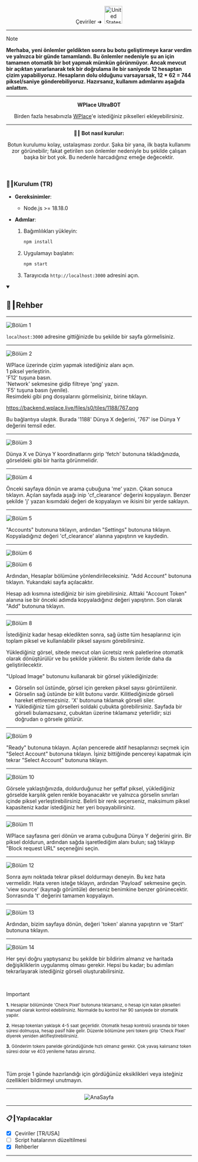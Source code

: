 <p align="center">
  Çeviriler ➜&nbsp;
  <a href="../README.md"><img src="https://flagcdn.com/256x192/us.png" width="48" alt="United States Flag"></a>
</p>

---

> [!NOTE]
> **Merhaba, yeni önlemler geldikten sonra bu botu geliştirmeye karar verdim ve yalnızca bir günde tamamlandı. Bu önlemler nedeniyle şu an için tamamen otomatik bir bot yapmak mümkün görünmüyor. Ancak mevcut bir açıktan yararlanarak tek bir doğrulama ile bir saniyede 12 hesaptan çizim yapabiliyoruz. Hesapların dolu olduğunu varsayarsak, 12 * 62 = <strong>744</strong> piksel/saniye gönderebiliyoruz. Hazırsanız, kullanım adımlarını aşağıda anlattım.**

---

<p align="center"><strong>WPlace UltraBOT</strong></p>

<p align="center">
  Birden fazla hesabınızla <a href="https://wplace.live" target="_blank">WPlace</a>'e istediğiniz pikselleri ekleyebilirsiniz.
</p>

---

<p align="center"><strong>🚀┃ Bot nasıl kurulur:</strong></p>

<p align="center">
  Botun kurulumu kolay, ustalaşması zordur. Şaka bir yana, ilk başta kullanımı zor görünebilir; fakat getirilen son önlemler nedeniyle bu şekilde çalışan başka bir bot yok. Bu nedenle harcadığınız emeğe değecektir.
</p>

<br>

### 🔧┃Kurulum (TR)

- **Gereksinimler**:
  - Node.js >= 18.18.0

- **Adımlar**:
  1. Bağımlılıkları yükleyin:
     
     ```bash
     npm install
     ```
  2. Uygulamayı başlatın:
     
     ```bash
     npm start
     ```
  3. Tarayıcıda `http://localhost:3000` adresini açın.

<details open>
  <summary><h2>📖┃Rehber</h2></summary>

---

![Bölüm 1](https://i.imgur.com/yS9093x.png)

`localhost:3000` adresine gittiğinizde bu şekilde bir sayfa görmelisiniz.<br>

---

![Bölüm 2](https://i.imgur.com/r02ndS6.png)

WPlace üzerinde çizim yapmak istediğiniz alanı açın.<br>
1 piksel yerleştirin.<br>
'F12' tuşuna basın.<br>
'Network' sekmesine gidip filtreye 'png' yazın.<br>
'F5' tuşuna basın (yenile).<br>
Resimdeki gibi png dosyalarını görmelisiniz, birine tıklayın.<br>

https://backend.wplace.live/files/s0/tiles/1188/767.png<br>

Bu bağlantıya ulaştık. Burada '1188' Dünya X değerini, '767' ise Dünya Y değerini temsil eder.<br>

---

![Bölüm 3](https://i.imgur.com/LniE1E8.png)

Dünya X ve Dünya Y koordinatlarını girip 'fetch' butonuna tıkladığınızda, görseldeki gibi bir harita görünmelidir.

---

![Bölüm 4](https://i.imgur.com/FlXoyc7.png)

Önceki sayfaya dönün ve arama çubuğuna 'me' yazın. Çıkan sonuca tıklayın. Açılan sayfada aşağı inip 'cf_clearance' değerini kopyalayın. Benzer şekilde 'j' yazan kısımdaki değeri de kopyalayın ve ikisini bir yerde saklayın.

---
![Bölüm 5](https://i.imgur.com/IvNN9EZ.png)

"Accounts" butonuna tıklayın, ardından "Settings" butonuna tıklayın. Kopyaladığınız değeri 'cf_clearance' alanına yapıştırın ve kaydedin.

---
![Bölüm 6](https://i.imgur.com/8sjhH1L.png)

![Bölüm 6](https://i.imgur.com/jf6W8NV.png)

Ardından, Hesaplar bölümüne yönlendirileceksiniz. "Add Account" butonuna tıklayın. Yukarıdaki sayfa açılacaktır.

Hesap adı kısmına istediğiniz bir isim girebilirsiniz. Alttaki "Account Token" alanına ise bir önceki adımda kopyaladığınız değeri yapıştırın. Son olarak "Add" butonuna tıklayın.

---
![Bölüm 8](https://i.imgur.com/DJUEywj.png)

İstediğiniz kadar hesap ekledikten sonra, sağ üstte tüm hesaplarınız için toplam piksel ve kullanılabilir piksel sayısını görebilirsiniz.

Yüklediğiniz görsel, sitede mevcut olan ücretsiz renk paletlerine otomatik olarak dönüştürülür ve bu şekilde yüklenir. Bu sistem ileride daha da geliştirilecektir.

"Upload Image" butonunu kullanarak bir görsel yüklediğinizde:

- Görselin sol üstünde, görsel için gereken piksel sayısı görüntülenir.
- Görselin sağ üstünde bir kilit butonu vardır. Kilitlediğinizde görseli hareket ettiremezsiniz. 'X' butonuna tıklamak görseli siler.
- Yüklediğiniz tüm görselleri soldaki çubukta görebilirsiniz. Sayfada bir görseli bulamazsanız, çubuktan üzerine tıklamanız yeterlidir; sizi doğrudan o görsele götürür.

---
![Bölüm 9](https://i.imgur.com/Dzt1p3o.png)

"Ready" butonuna tıklayın. Açılan pencerede aktif hesaplarınızı seçmek için "Select Account" butonuna tıklayın. İşiniz bittiğinde pencereyi kapatmak için tekrar "Select Account" butonuna tıklayın.

---
![Bölüm 10](https://i.imgur.com/QKJRVL9.png)

Görsele yaklaştığınızda, doldurduğunuz her şeffaf piksel, yüklediğiniz görselde karşılık gelen renkle boyanacaktır ve yalnızca görselin sınırları içinde piksel yerleştirebilirsiniz. Belirli bir renk seçerseniz, maksimum piksel kapasiteniz kadar istediğiniz her yeri boyayabilirsiniz.

---
![Bölüm 11](https://i.imgur.com/s3hIJFD.png)

WPlace sayfasına geri dönün ve arama çubuğuna Dünya Y değerini girin. Bir piksel doldurun, ardından sağda işaretlediğim alanı bulun; sağ tıklayıp "Block request URL" seçeneğini seçin.

---

![Bölüm 12](https://i.imgur.com/ZICIlpJ.png)

Sonra aynı noktada tekrar piksel doldurmayı deneyin. Bu kez hata vermelidir. Hata veren isteğe tıklayın, ardından 'Payload' sekmesine geçin. 'view source' (kaynağı görüntüle) derseniz benimkine benzer görünecektir. Sonrasında 't' değerini tamamen kopyalayın.

---

![Bölüm 13](https://i.imgur.com/wDp07pH.png)

Ardından, bizim sayfaya dönün, değeri 'token' alanına yapıştırın ve 'Start' butonuna tıklayın.

---

![Bölüm 14](https://i.imgur.com/iQTH5TR.png)

Her şeyi doğru yaptıysanız bu şekilde bir bildirim almanız ve haritada değişikliklerin uygulanmış olması gerekir. Hepsi bu kadar; bu adımları tekrarlayarak istediğiniz görseli oluşturabilirsiniz.

</details>

<br>

> [!IMPORTANT]
> <p><sub><strong>1.</strong> Hesaplar bölümünde 'Check Pixel' butonuna tıklarsanız, o hesap için kalan pikselleri manuel olarak kontrol edebilirsiniz. Normalde bu kontrol her 90 saniyede bir otomatik yapılır.</sub></p>
> <p><sub><strong>2.</strong> Hesap tokenları yaklaşık 4-5 saat geçerlidir. Otomatik hesap kontrolü sırasında bir token süresi dolmuşsa, hesap pasif hâle gelir. Düzenle bölümüne yeni tokenı girip 'Check Pixel' diyerek yeniden aktifleştirebilirsiniz.</sub></p>
> <p><sub><strong>3.</strong> Gönderim tokenı panelde göründüğünde hızlı olmanız gerekir. Çok yavaş kalırsanız token süresi dolar ve 403 yenileme hatası alırsınız.</sub></p>

<br>


Tüm proje 1 günde hazırlandığı için gördüğünüz eksiklikleri veya isteğiniz özellikleri bildirmeyi unutmayın.



---

<p align="center">
  <img src="https://i.imgur.com/msR5dM9.png" alt="AnaSayfa"/>
 </p>

---

### 📋┃Yapılacaklar

- [x] Çeviriler [TR/USA]
- [ ] Script hatalarının düzeltilmesi
- [x] Rehberler

---



